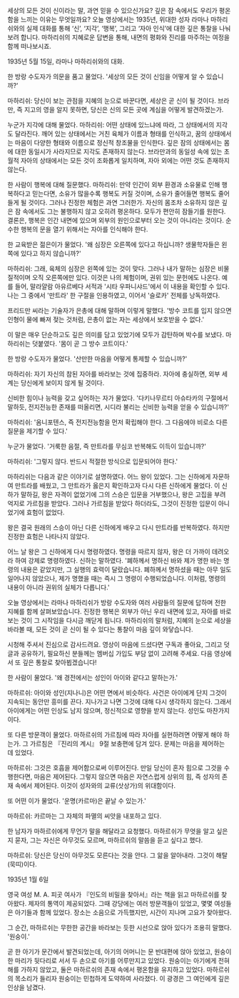 세상의 모든 것이 신이라는 말,
과연 믿을 수 있으신가요?
깊은 잠 속에서도 우리가 평온함을 느끼는 이유는 무엇일까요?
오늘 영상에서는 1935년,
위대한 성자 라마나 마하리쉬와의 실제 대화를 통해 ‘신’,
‘지각’,
‘행복’,
그리고 ‘자아 인식’에 대한 깊은 통찰을 나눠보려 합니다.
마하리쉬의 지혜로운 답변을 통해,
내면의 평화와 진리를 마주하는 여정을 함께 떠나보시죠.



1935년 5월 15일,
라마나 마하리쉬와의 대화.

한 방랑 수도자가 의문을 품고 물었다.
'세상의 모든 것이 신임을 어떻게 알 수 있습니까?'

마하리쉬: 당신이 보는 관점을 지혜의 눈으로 바꾼다면,
세상은 곧 신이 될 것이다.
브라만,
즉 지고의 영을 알지 못하면,
당신은 신의 모든 곳에 계심을 어떻게 발견하겠는가.

누군가 지각에 대해 물었다.
마하리쉬: 어떤 상태에 있느냐에 따라,
그 상태에서의 지각도 달라진다.
깨어 있는 상태에서는 거친 육체가 이름과 형태를 인식하고,
꿈의 상태에서는 마음이 다양한 형태와 이름으로 정신적 창조물을 인식한다.
깊은 잠의 상태에서는 몸에 대한 동일시가 사라지므로 지각도 존재하지 않는다.
브라만과의 동일성 속에 있는 초월적 자아의 상태에서는 모든 것이 조화롭게 일치하며,
자아 외에는 어떤 것도 존재하지 않는다.

한 사람이 행복에 대해 질문했다.
마하리쉬: 만약 인간이 외부 환경과 소유물로 인해 행복하다고 믿는다면,
소유가 많을수록 행복도 커질 것이며,
소유가 줄어들면 행복도 줄어들게 될 것이다.
그러나 진정한 체험은 과연 그러한가.
자신의 몸조차 소유하지 않은 깊은 잠 속에서도 그는 불행하지 않고 오히려 평온하다.
모두가 편안히 잠들기를 원한다.
결론은,
행복은 인간 내면에 있으며 외부의 원인으로부터 오는 것이 아니라는 것이다.
순수한 행복의 문을 열기 위해서는 자아를 인식해야 한다.

한 교육받은 젊은이가 물었다.
'왜 심장은 오른쪽에 있다고 하십니까? 생물학자들은 왼쪽에 있다고 하지 않습니까?'

마하리쉬: 그래,
육체의 심장은 왼쪽에 있는 것이 맞다.
그러나 내가 말하는 심장은 비물질적이며 오직 오른쪽에만 있다.
이것은 나의 체험이며,
권위 있는 문헌에도 나온다.
예를 들어,
말라얄람 아유르베다 서적과 '시타 우파니샤드'에서 이 내용을 확인할 수 있다.
나는 그 중에서 '만트라' 한 구절을 인용하였고,
이어서 '슬로카' 전체를 낭독하였다.

프리드만 씨라는 기술자가 은총에 대해 말하며 이렇게 말했다.
'방수 코트를 입지 않으면 인형이 물에 빠져 젖는 것처럼,
은총이 없는 자는 세상에서 보호받을 수 없다.'

이 말은 매우 단순하고도 깊은 의미를 담고 있었기에 모두가 감탄하며 박수를 보냈다.
마하리쉬는 덧붙였다.
'몸이 곧 그 방수 코트이다.'

한 방랑 수도자가 물었다.
'산만한 마음을 어떻게 통제할 수 있습니까?'

마하리쉬: 자기 자신의 참된 자아를 바라보는 것에 집중하라.
자아에 충실하면,
외부 세계는 당신에게 보이지 않게 될 것이다.

신비한 힘이나 능력을 갖고 싶어하는 자가 물었다.
'다키나무르티 아슈타카의 구절에서 말하듯,
전지전능한 존재를 떠올리면,
시디라 불리는 신비한 능력을 얻을 수 있습니까?'

마하리쉬: '옴니포텐스,
즉 전지전능함을 먼저 확립해야 한다.
그 다음에야 비로소 다른 질문을 제기할 수 있다.'

누군가 물었다.
'거룩한 음절,
즉 만트라를 무심코 반복해도 이득이 있습니까?'

마하리쉬: '그렇지 않다.
반드시 적절한 방식으로 입문되어야 한다.'

마하리쉬는 다음과 같은 이야기로 설명하였다.
어느 왕이 있었다.
그는 신하에게 자문하여 만트라를 배웠고,
그 만트라가 옳은지 확인하고자 다시 다른 신하에게 물었다.
이 신하가 말하길,
왕은 자격이 없었기에 그의 스승은 입문을 거부했으나,
왕은 고집을 부려 억지로 가르침을 받았다.
그러나 가르침을 받았다 하더라도,
그것이 진정한 입문이 아니었기에 효험이 없었다.

왕은 결국 원래의 스승이 아닌 다른 신하에게 배우고 다시 만트라를 반복하였다.
하지만 진정한 효험은 나타나지 않았다.

어느 날 왕은 그 신하에게 다시 명령하였다.
명령을 따르지 않자,
왕은 더 가까이 데려오라 하여 강제로 명령하였다.
신하는 말하였다.
'폐하께서 명하신 바와 제가 명한 바는 명령의 내용은 같았지만,
그 실행의 효력이 달랐습니다.
폐하께서 명하셨을 때는 아무 일도 일어나지 않았으나,
제가 명했을 때는 즉시 그 명령이 수행되었습니다.
이처럼,
명령의 내용이 아니라 권위의 실체가 다릅니다.'




오늘 영상에서는 라마나 마하리쉬가 방랑 수도자와 여러 사람들의 질문에 답하며 전한 지혜를 함께 살펴보았습니다.
진정한 행복은 외부가 아닌 우리 내면에 있고,
자아를 바로 보는 것이 그 시작임을 다시금 깨닫게 됩니다.
마하리쉬의 말처럼,
지혜의 눈으로 세상을 바라볼 때,
모든 것이 곧 신이 될 수 있다는 통찰이 마음 깊이 와닿습니다.

시청해 주셔서 진심으로 감사드려요.
영상이 마음에 드셨다면 구독과 좋아요,
그리고 덧글과 공유하기,
필요하신 분들께는 멤버십 가입도 부담 없이 고려해 주세요.
다음 영상에서 또 깊은 통찰로 찾아뵙겠습니다!


한 사람이 물었다.
'왜 경전에서는 성인이 아이와 같다고 말하는가.'

마하르쉬: 아이와 성인(지나니)은 어떤 면에서 비슷하다.
사건은 아이에게 단지 그것이 지속되는 동안만 흥미를 끈다.
지나가고 나면 그것에 대해 다시 생각하지 않는다.
그래서 아이에게는 어떤 인상도 남지 않으며,
정신적으로 영향을 받지 않는다.
성인도 마찬가지이다.

또 다른 방문객이 물었다.
마하르쉬의 가르침에 따라 자아를 실현하려면 어떻게 해야 하는가.
그 가르침은 『진리의 계시』 9절 보충편에 담겨 있다.
문제는 마음을 제어하는 데 있었다.

마하르쉬: 그것은 호흡을 제어함으로써 이루어진다.
만일 당신이 혼자 힘으로 그것을 수행한다면,
마음은 제어된다.
그렇지 않으면 마음은 자연스럽게 상위의 힘,
즉 성자의 존재 속에서 제어된다.
이것이 성자와의 교류(삿상가)의 위대함이다.

또 어떤 이가 물었다.
'운명(카르마)은 끝날 수 있는가.'

마하르쉬: 카르마는 그 자체의 파멸의 씨앗을 내포하고 있다.

한 남자가 마하르쉬에게 무언가 말을 해달라고 요청했다.
마하르쉬가 무엇을 알고 싶은지 묻자,
그는 자신은 아무것도 모르며,
마하르쉬의 말씀을 듣고 싶다고 했다.

마하르쉬: 당신은 당신이 아무것도 모른다는 것을 안다.
그 앎을 알아내라.
그것이 해탈(묵띠)이다.

1935년 1월 6일

영국 여성 M.
A.
피곳 여사가 『인도의 비밀을 찾아서』라는 책을 읽고 마하르쉬를 찾아왔다.
제자의 통역이 제공되었다.
그때 강당에는 여러 방문객들이 있었고,
몇몇 여성들은 아기들과 함께 있었다.
장소는 소음으로 가득했지만,
시간이 지나며 고요가 찾아왔다.

그 순간,
마하르쉬는 무한한 공간을 바라보는 듯한 시선으로 앉아 있다가 조용히 말했다.
'원숭이.'

곧 한 아기가 문간에서 발견되었는데,
아기의 어머니는 문 반대편에 앉아 있었고,
원숭이 한 마리가 뒷다리로 서서 두 손으로 아기를 어루만지고 있었다.
원숭이는 아기에게 전혀 해를 가하지 않았고,
둘은 마하르쉬의 존재 속에서 평온함을 유지하고 있었다.
마하르쉬의 목소리가 들리자 원숭이는 민첩하게 도약하여 사라졌다.
이 광경은 그 여인에게 깊은 인상을 남겼다.

